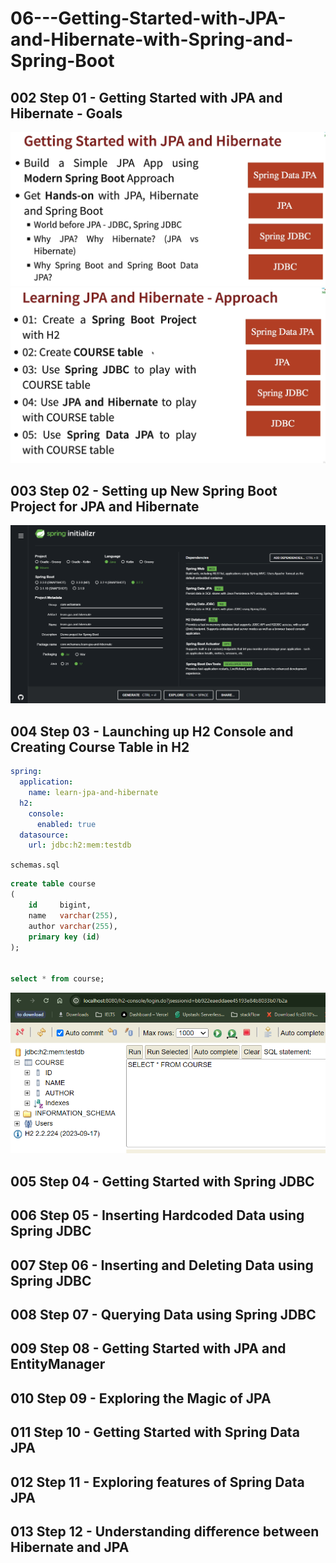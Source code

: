 # 06---Getting-Started-with-JPA-and-Hibernate-with-Spring-and-Spring-Boot

## 002 Step 01 - Getting Started with JPA and Hibernate - Goals

![alt text](image.png)
![alt text](image-1.png)

## 003 Step 02 - Setting up New Spring Boot Project for JPA and Hibernate

![alt text](image-2.png)

## 004 Step 03 - Launching up H2 Console and Creating Course Table in H2

```yml
spring:
  application:
    name: learn-jpa-and-hibernate
  h2:
    console:
      enabled: true
  datasource:
    url: jdbc:h2:mem:testdb
```

`schemas.sql`

```sql
create table course
(
    id     bigint,
    name   varchar(255),
    author varchar(255),
    primary key (id)
);


select * from course;
```

![alt text](image-3.png)

## 005 Step 04 - Getting Started with Spring JDBC

## 006 Step 05 - Inserting Hardcoded Data using Spring JDBC

## 007 Step 06 - Inserting and Deleting Data using Spring JDBC

## 008 Step 07 - Querying Data using Spring JDBC

## 009 Step 08 - Getting Started with JPA and EntityManager

## 010 Step 09 - Exploring the Magic of JPA

## 011 Step 10 - Getting Started with Spring Data JPA

## 012 Step 11 - Exploring features of Spring Data JPA

## 013 Step 12 - Understanding difference between Hibernate and JPA
